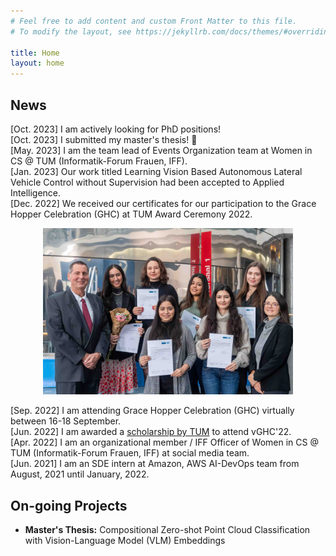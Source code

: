 ```yaml
---
# Feel free to add content and custom Front Matter to this file.
# To modify the layout, see https://jekyllrb.com/docs/themes/#overriding-theme-defaults

title: Home
layout: home
---
```


## News

[Oct. 2023] I am actively looking for PhD positions! <br/>
[Oct. 2023] I submitted my master's thesis! 🎉 <br/>
[May. 2023] I am the team lead of Events Organization team at Women in CS @ TUM (Informatik-Forum Frauen, IFF). <br/>
[Jan. 2023] Our work titled Learning Vision Based Autonomous Lateral Vehicle Control without Supervision had been accepted to Applied Intelligence. <br/>
[Dec. 2022] We received our certificates for our participation to the Grace Hopper Celebration (GHC) at TUM Award Ceremony 2022. <br/>
<p style="text-align:center;"><img src="/images/tum_preisverleihung_2022.jpg" alt="IFF Gender & Diversity Awards" width="400"/></p>

[Sep. 2022] I am attending Grace Hopper Celebration (GHC) virtually between 16-18 September. <br/>
[Jun. 2022] I am awarded a [scholarship by TUM](http://web.archive.org/web/20230328072305/https://www.in.tum.de/in/public-relations/fakultaetsevents/2022/preisverleihung-2022/) to attend vGHC'22. <br/>
[Apr. 2022] I am an organizational member / IFF Officer of Women in CS @ TUM (Informatik-Forum Frauen, IFF) at social media team. <br/>
[Jun. 2021] I am an SDE intern at Amazon, AWS AI-DevOps team from August, 2021 until January, 2022. <br/>

## On-going Projects 
* <b>Master's Thesis:</b> Compositional Zero-shot Point Cloud Classification with Vision-Language Model (VLM) Embeddings
